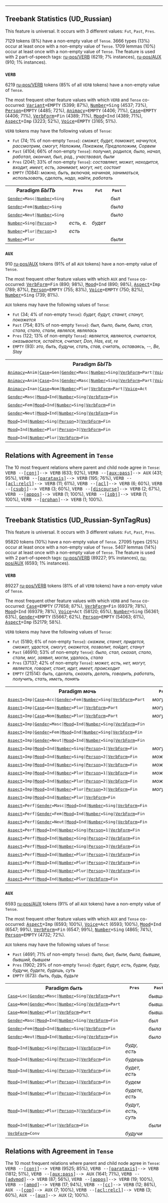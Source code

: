 

--------------------------------------------------------------------------------

## Treebank Statistics (UD_Russian)

This feature is universal.
It occurs with 3 different values: `Fut`, `Past`, `Pres`.

7129 tokens (8%) have a non-empty value of `Tense`.
3666 types (13%) occur at least once with a non-empty value of `Tense`.
1709 lemmas (10%) occur at least once with a non-empty value of `Tense`.
The feature is used with 2 part-of-speech tags: [ru-pos/VERB]() (6219; 7% instances), [ru-pos/AUX]() (910; 1% instances).

### `VERB`

6219 [ru-pos/VERB]() tokens (85% of all `VERB` tokens) have a non-empty value of `Tense`.

The most frequent other feature values with which `VERB` and `Tense` co-occurred: <tt><a href="Variant.html">Variant</a>=EMPTY</tt> (5399; 87%), <tt><a href="Number.html">Number</a>=Sing</tt> (4537; 73%), <tt><a href="Person.html">Person</a>=EMPTY</tt> (4485; 72%), <tt><a href="Animacy.html">Animacy</a>=EMPTY</tt> (4406; 71%), <tt><a href="Case.html">Case</a>=EMPTY</tt> (4406; 71%), <tt><a href="VerbForm.html">VerbForm</a>=Fin</tt> (4389; 71%), <tt><a href="Mood.html">Mood</a>=Ind</tt> (4389; 71%), <tt><a href="Aspect.html">Aspect</a>=Imp</tt> (3223; 52%), <tt><a href="Voice.html">Voice</a>=EMPTY</tt> (3165; 51%).

`VERB` tokens may have the following values of `Tense`:

* `Fut` (74; 1% of non-empty `Tense`): <em>сможет, будет, поможет, начнутся, рассмотрим, смогут, Наложим, Покажем, Предположим, Сорвем</em>
* `Past` (4104; 66% of non-empty `Tense`): <em>получил, родился, было, начал, работал, окончил, был, род., участвовал, были</em>
* `Pres` (2041; 33% of non-empty `Tense`): <em>составляет, может, находится, входит, имеет, есть, занимает, могут, нет, состоит</em>
* `EMPTY` (1084): <em>можно, быть, включая, начиная, заниматься, использовать, сделать, надо, найти, работать</em>

<table>
  <tr><th>Paradigm <i>БЫТЬ</i></th><th><tt>Pres</tt></th><th><tt>Fut</tt></th><th><tt>Past</tt></th></tr>
  <tr><td><tt><a href="Gender.html">Gender</a>=Masc|<a href="Number.html">Number</a>=Sing</tt></td><td></td><td></td><td><em>был</em></td></tr>
  <tr><td><tt><a href="Gender.html">Gender</a>=Fem|<a href="Number.html">Number</a>=Sing</tt></td><td></td><td></td><td><em>была</em></td></tr>
  <tr><td><tt><a href="Gender.html">Gender</a>=Neut|<a href="Number.html">Number</a>=Sing</tt></td><td></td><td></td><td><em>было</em></td></tr>
  <tr><td><tt><a href="Number.html">Number</a>=Sing|<a href="Person.html">Person</a>=3</tt></td><td><em>есть, е.</em></td><td><em>будет</em></td><td></td></tr>
  <tr><td><tt><a href="Number.html">Number</a>=Plur|<a href="Person.html">Person</a>=3</tt></td><td><em>есть</em></td><td></td><td></td></tr>
  <tr><td><tt><a href="Number.html">Number</a>=Plur</tt></td><td></td><td></td><td><em>были</em></td></tr>
</table>

### `AUX`

910 [ru-pos/AUX]() tokens (91% of all `AUX` tokens) have a non-empty value of `Tense`.

The most frequent other feature values with which `AUX` and `Tense` co-occurred: <tt><a href="VerbForm.html">VerbForm</a>=Fin</tt> (890; 98%), <tt><a href="Mood.html">Mood</a>=Ind</tt> (890; 98%), <tt><a href="Aspect.html">Aspect</a>=Imp</tt> (789; 87%), <tt><a href="Person.html">Person</a>=EMPTY</tt> (755; 83%), <tt><a href="Voice.html">Voice</a>=EMPTY</tt> (750; 82%), <tt><a href="Number.html">Number</a>=Sing</tt> (739; 81%).

`AUX` tokens may have the following values of `Tense`:

* `Fut` (34; 4% of non-empty `Tense`): <em>будет, будут, станет, станут, покажется</em>
* `Past` (754; 83% of non-empty `Tense`): <em>был, было, были, была, стал, стала, стало, стали, являлся, являлась</em>
* `Pres` (122; 13% of non-empty `Tense`): <em>является, являются, считается, оказывается, остаётся, считает, Don, Has, est, re</em>
* `EMPTY` (93): <em>это, быть, будучи, стать, став, считать, оставаясь, --, Be, Stay</em>

<table>
  <tr><th>Paradigm <i>БЫТЬ</i></th><th><tt>Pres</tt></th><th><tt>Fut</tt></th><th><tt>Past</tt></th></tr>
  <tr><td><tt><a href="Animacy.html">Animacy</a>=Anim|<a href="Case.html">Case</a>=Gen|<a href="Gender.html">Gender</a>=Masc|<a href="Number.html">Number</a>=Sing|<a href="VerbForm.html">VerbForm</a>=Part|<a href="Voice.html">Voice</a>=Act</tt></td><td></td><td></td><td><em>бывшего</em></td></tr>
  <tr><td><tt><a href="Animacy.html">Animacy</a>=Anim|<a href="Case.html">Case</a>=Ins|<a href="Gender.html">Gender</a>=Masc|<a href="Number.html">Number</a>=Sing|<a href="VerbForm.html">VerbForm</a>=Part|<a href="Voice.html">Voice</a>=Act</tt></td><td></td><td></td><td><em>бывшим</em></td></tr>
  <tr><td><tt><a href="Animacy.html">Animacy</a>=Inan|<a href="Case.html">Case</a>=Nom|<a href="Number.html">Number</a>=Plur|<a href="VerbForm.html">VerbForm</a>=Part|<a href="Voice.html">Voice</a>=Act</tt></td><td></td><td></td><td><em>бывшие</em></td></tr>
  <tr><td><tt><a href="Gender.html">Gender</a>=Masc|<a href="Mood.html">Mood</a>=Ind|<a href="Number.html">Number</a>=Sing|<a href="VerbForm.html">VerbForm</a>=Fin</tt></td><td></td><td></td><td><em>был</em></td></tr>
  <tr><td><tt><a href="Gender.html">Gender</a>=Fem|<a href="Mood.html">Mood</a>=Ind|<a href="Number.html">Number</a>=Sing|<a href="VerbForm.html">VerbForm</a>=Fin</tt></td><td></td><td></td><td><em>была</em></td></tr>
  <tr><td><tt><a href="Gender.html">Gender</a>=Neut|<a href="Mood.html">Mood</a>=Ind|<a href="Number.html">Number</a>=Sing|<a href="VerbForm.html">VerbForm</a>=Fin</tt></td><td></td><td></td><td><em>было</em></td></tr>
  <tr><td><tt><a href="Mood.html">Mood</a>=Ind|<a href="Number.html">Number</a>=Sing|<a href="Person.html">Person</a>=3|<a href="VerbForm.html">VerbForm</a>=Fin</tt></td><td><em>есть</em></td><td><em>будет</em></td><td></td></tr>
  <tr><td><tt><a href="Mood.html">Mood</a>=Ind|<a href="Number.html">Number</a>=Plur|<a href="Person.html">Person</a>=3|<a href="VerbForm.html">VerbForm</a>=Fin</tt></td><td></td><td><em>будут</em></td><td></td></tr>
  <tr><td><tt><a href="Mood.html">Mood</a>=Ind|<a href="Number.html">Number</a>=Plur|<a href="VerbForm.html">VerbForm</a>=Fin</tt></td><td></td><td></td><td><em>были</em></td></tr>
</table>

## Relations with Agreement in `Tense`

The 10 most frequent relations where parent and child node agree in `Tense`:
<tt>VERB --[<a href="../dep/conj.html">conj</a>]--> VERB</tt> (633; 92%),
<tt>VERB --[<a href="../dep/aux:pass.html">aux:pass</a>]--> AUX</tt> (431; 95%),
<tt>VERB --[<a href="../dep/parataxis.html">parataxis</a>]--> VERB</tt> (195; 76%),
<tt>VERB --[<a href="../dep/acl:relcl.html">acl:relcl</a>]--> VERB</tt> (11; 61%),
<tt>VERB --[<a href="../dep/acl.html">acl</a>]--> VERB</tt> (6; 60%),
<tt>VERB --[<a href="../dep/csubj.html">csubj</a>]--> VERB</tt> (3; 60%),
<tt>VERB --[<a href="../dep/discourse.html">discourse</a>]--> VERB</tt> (2; 67%),
<tt>VERB --[<a href="../dep/appos.html">appos</a>]--> VERB</tt> (1; 100%),
<tt>VERB --[<a href="../dep/iobj.html">iobj</a>]--> VERB</tt> (1; 100%),
<tt>VERB --[<a href="../dep/orphan.html">orphan</a>]--> VERB</tt> (1; 100%).



--------------------------------------------------------------------------------

## Treebank Statistics (UD_Russian-SynTagRus)

This feature is universal.
It occurs with 3 different values: `Fut`, `Past`, `Pres`.

95820 tokens (10%) have a non-empty value of `Tense`.
27095 types (25%) occur at least once with a non-empty value of `Tense`.
5407 lemmas (14%) occur at least once with a non-empty value of `Tense`.
The feature is used with 2 part-of-speech tags: [ru-pos/VERB]() (89227; 9% instances), [ru-pos/AUX]() (6593; 1% instances).

### `VERB`

89227 [ru-pos/VERB]() tokens (81% of all `VERB` tokens) have a non-empty value of `Tense`.

The most frequent other feature values with which `VERB` and `Tense` co-occurred: <tt><a href="Case.html">Case</a>=EMPTY</tt> (77658; 87%), <tt><a href="VerbForm.html">VerbForm</a>=Fin</tt> (69379; 78%), <tt><a href="Mood.html">Mood</a>=Ind</tt> (69379; 78%), <tt><a href="Voice.html">Voice</a>=Act</tt> (58120; 65%), <tt><a href="Number.html">Number</a>=Sing</tt> (56361; 63%), <tt><a href="Gender.html">Gender</a>=EMPTY</tt> (55667; 62%), <tt><a href="Person.html">Person</a>=EMPTY</tt> (54063; 61%), <tt><a href="Aspect.html">Aspect</a>=Imp</tt> (52179; 58%).

`VERB` tokens may have the following values of `Tense`:

* `Fut` (5180; 6% of non-empty `Tense`): <em>скажем, станет, придется, сможет, удастся, смогут, окажется, позволит, пойдет, станут</em>
* `Past` (46910; 53% of non-empty `Tense`): <em>было, стал, сказал, стало, стали, мог, заявил, могли, удалось, стала</em>
* `Pres` (37137; 42% of non-empty `Tense`): <em>может, есть, нет, могут, является, говорит, стоит, идет, имеет, происходит</em>
* `EMPTY` (21514): <em>быть, сделать, сказать, делать, говорить, работать, получить, стать, иметь, понять</em>

<table>
  <tr><th>Paradigm <i>мочь</i></th><th><tt>Pres</tt></th><th><tt>Fut</tt></th><th><tt>Past</tt></th></tr>
  <tr><td><tt><a href="Aspect.html">Aspect</a>=Imp|<a href="Case.html">Case</a>=Acc|<a href="Gender.html">Gender</a>=Fem|<a href="Number.html">Number</a>=Sing|<a href="VerbForm.html">VerbForm</a>=Part</tt></td><td><em>могущую</em></td><td></td><td></td></tr>
  <tr><td><tt><a href="Aspect.html">Aspect</a>=Imp|<a href="Case.html">Case</a>=Gen|<a href="Number.html">Number</a>=Plur|<a href="VerbForm.html">VerbForm</a>=Part</tt></td><td><em>могущих</em></td><td></td><td></td></tr>
  <tr><td><tt><a href="Aspect.html">Aspect</a>=Imp|<a href="Case.html">Case</a>=Nom|<a href="Number.html">Number</a>=Plur|<a href="VerbForm.html">VerbForm</a>=Part</tt></td><td><em>могущие</em></td><td></td><td></td></tr>
  <tr><td><tt><a href="Aspect.html">Aspect</a>=Imp|<a href="Gender.html">Gender</a>=Masc|<a href="Mood.html">Mood</a>=Ind|<a href="Number.html">Number</a>=Sing|<a href="VerbForm.html">VerbForm</a>=Fin</tt></td><td></td><td></td><td><em>мог</em></td></tr>
  <tr><td><tt><a href="Aspect.html">Aspect</a>=Imp|<a href="Gender.html">Gender</a>=Fem|<a href="Mood.html">Mood</a>=Ind|<a href="Number.html">Number</a>=Sing|<a href="VerbForm.html">VerbForm</a>=Fin</tt></td><td></td><td></td><td><em>могла</em></td></tr>
  <tr><td><tt><a href="Aspect.html">Aspect</a>=Imp|<a href="Gender.html">Gender</a>=Neut|<a href="Mood.html">Mood</a>=Ind|<a href="Number.html">Number</a>=Sing|<a href="VerbForm.html">VerbForm</a>=Fin</tt></td><td></td><td></td><td><em>могло</em></td></tr>
  <tr><td><tt><a href="Aspect.html">Aspect</a>=Imp|<a href="Mood.html">Mood</a>=Ind|<a href="Number.html">Number</a>=Sing|<a href="Person.html">Person</a>=1|<a href="VerbForm.html">VerbForm</a>=Fin</tt></td><td><em>могу</em></td><td></td><td></td></tr>
  <tr><td><tt><a href="Aspect.html">Aspect</a>=Imp|<a href="Mood.html">Mood</a>=Ind|<a href="Number.html">Number</a>=Sing|<a href="Person.html">Person</a>=2|<a href="VerbForm.html">VerbForm</a>=Fin</tt></td><td><em>можешь</em></td><td></td><td></td></tr>
  <tr><td><tt><a href="Aspect.html">Aspect</a>=Imp|<a href="Mood.html">Mood</a>=Ind|<a href="Number.html">Number</a>=Sing|<a href="Person.html">Person</a>=3|<a href="VerbForm.html">VerbForm</a>=Fin</tt></td><td><em>может</em></td><td></td><td></td></tr>
  <tr><td><tt><a href="Aspect.html">Aspect</a>=Imp|<a href="Mood.html">Mood</a>=Ind|<a href="Number.html">Number</a>=Plur|<a href="Person.html">Person</a>=1|<a href="VerbForm.html">VerbForm</a>=Fin</tt></td><td><em>можем</em></td><td></td><td></td></tr>
  <tr><td><tt><a href="Aspect.html">Aspect</a>=Imp|<a href="Mood.html">Mood</a>=Ind|<a href="Number.html">Number</a>=Plur|<a href="Person.html">Person</a>=2|<a href="VerbForm.html">VerbForm</a>=Fin</tt></td><td><em>можете</em></td><td></td><td></td></tr>
  <tr><td><tt><a href="Aspect.html">Aspect</a>=Imp|<a href="Mood.html">Mood</a>=Ind|<a href="Number.html">Number</a>=Plur|<a href="Person.html">Person</a>=3|<a href="VerbForm.html">VerbForm</a>=Fin</tt></td><td><em>могут</em></td><td></td><td></td></tr>
  <tr><td><tt><a href="Aspect.html">Aspect</a>=Imp|<a href="Mood.html">Mood</a>=Ind|<a href="Number.html">Number</a>=Plur|<a href="VerbForm.html">VerbForm</a>=Fin</tt></td><td></td><td></td><td><em>могли</em></td></tr>
  <tr><td><tt><a href="Aspect.html">Aspect</a>=Perf|<a href="Gender.html">Gender</a>=Masc|<a href="Mood.html">Mood</a>=Ind|<a href="Number.html">Number</a>=Sing|<a href="VerbForm.html">VerbForm</a>=Fin</tt></td><td></td><td></td><td><em>смог</em></td></tr>
  <tr><td><tt><a href="Aspect.html">Aspect</a>=Perf|<a href="Gender.html">Gender</a>=Fem|<a href="Mood.html">Mood</a>=Ind|<a href="Number.html">Number</a>=Sing|<a href="VerbForm.html">VerbForm</a>=Fin</tt></td><td></td><td></td><td><em>смогла</em></td></tr>
  <tr><td><tt><a href="Aspect.html">Aspect</a>=Perf|<a href="Gender.html">Gender</a>=Neut|<a href="Mood.html">Mood</a>=Ind|<a href="Number.html">Number</a>=Sing|<a href="VerbForm.html">VerbForm</a>=Fin</tt></td><td></td><td></td><td><em>смогло</em></td></tr>
  <tr><td><tt><a href="Aspect.html">Aspect</a>=Perf|<a href="Mood.html">Mood</a>=Ind|<a href="Number.html">Number</a>=Sing|<a href="Person.html">Person</a>=1|<a href="VerbForm.html">VerbForm</a>=Fin</tt></td><td></td><td><em>смогу</em></td><td></td></tr>
  <tr><td><tt><a href="Aspect.html">Aspect</a>=Perf|<a href="Mood.html">Mood</a>=Ind|<a href="Number.html">Number</a>=Sing|<a href="Person.html">Person</a>=2|<a href="VerbForm.html">VerbForm</a>=Fin</tt></td><td></td><td><em>сможешь</em></td><td></td></tr>
  <tr><td><tt><a href="Aspect.html">Aspect</a>=Perf|<a href="Mood.html">Mood</a>=Ind|<a href="Number.html">Number</a>=Sing|<a href="Person.html">Person</a>=3|<a href="VerbForm.html">VerbForm</a>=Fin</tt></td><td></td><td><em>сможет</em></td><td></td></tr>
  <tr><td><tt><a href="Aspect.html">Aspect</a>=Perf|<a href="Mood.html">Mood</a>=Ind|<a href="Number.html">Number</a>=Plur|<a href="Person.html">Person</a>=1|<a href="VerbForm.html">VerbForm</a>=Fin</tt></td><td></td><td><em>сможем</em></td><td></td></tr>
  <tr><td><tt><a href="Aspect.html">Aspect</a>=Perf|<a href="Mood.html">Mood</a>=Ind|<a href="Number.html">Number</a>=Plur|<a href="Person.html">Person</a>=2|<a href="VerbForm.html">VerbForm</a>=Fin</tt></td><td></td><td><em>сможете</em></td><td></td></tr>
  <tr><td><tt><a href="Aspect.html">Aspect</a>=Perf|<a href="Mood.html">Mood</a>=Ind|<a href="Number.html">Number</a>=Plur|<a href="Person.html">Person</a>=3|<a href="VerbForm.html">VerbForm</a>=Fin</tt></td><td></td><td><em>смогут</em></td><td></td></tr>
  <tr><td><tt><a href="Aspect.html">Aspect</a>=Perf|<a href="Mood.html">Mood</a>=Ind|<a href="Number.html">Number</a>=Plur|<a href="VerbForm.html">VerbForm</a>=Fin</tt></td><td></td><td></td><td><em>смогли</em></td></tr>
</table>

### `AUX`

6593 [ru-pos/AUX]() tokens (91% of all `AUX` tokens) have a non-empty value of `Tense`.

The most frequent other feature values with which `AUX` and `Tense` co-occurred: <tt><a href="Aspect.html">Aspect</a>=Imp</tt> (6593; 100%), <tt><a href="Voice.html">Voice</a>=Act</tt> (6593; 100%), <tt><a href="Mood.html">Mood</a>=Ind</tt> (6547; 99%), <tt><a href="VerbForm.html">VerbForm</a>=Fin</tt> (6547; 99%), <tt><a href="Number.html">Number</a>=Sing</tt> (4865; 74%), <tt><a href="Person.html">Person</a>=EMPTY</tt> (4732; 72%).

`AUX` tokens may have the following values of `Tense`:

* `Past` (4691; 71% of non-empty `Tense`): <em>было, был, были, была, бывшие, бывший, бывшем</em>
* `Pres` (1902; 29% of non-empty `Tense`): <em>будет, будут, есть, будем, буду, будучи, будете, будешь, суть</em>
* `EMPTY` (673): <em>быть, будь, будьте</em>

<table>
  <tr><th>Paradigm <i>быть</i></th><th><tt>Pres</tt></th><th><tt>Past</tt></th></tr>
  <tr><td><tt><a href="Case.html">Case</a>=Loc|<a href="Gender.html">Gender</a>=Masc|<a href="Number.html">Number</a>=Sing|<a href="VerbForm.html">VerbForm</a>=Part</tt></td><td></td><td><em>бывшем</em></td></tr>
  <tr><td><tt><a href="Case.html">Case</a>=Nom|<a href="Gender.html">Gender</a>=Masc|<a href="Number.html">Number</a>=Sing|<a href="VerbForm.html">VerbForm</a>=Part</tt></td><td></td><td><em>бывший</em></td></tr>
  <tr><td><tt><a href="Case.html">Case</a>=Nom|<a href="Number.html">Number</a>=Plur|<a href="VerbForm.html">VerbForm</a>=Part</tt></td><td></td><td><em>бывшие</em></td></tr>
  <tr><td><tt><a href="Gender.html">Gender</a>=Masc|<a href="Mood.html">Mood</a>=Ind|<a href="Number.html">Number</a>=Sing|<a href="VerbForm.html">VerbForm</a>=Fin</tt></td><td></td><td><em>был</em></td></tr>
  <tr><td><tt><a href="Gender.html">Gender</a>=Fem|<a href="Mood.html">Mood</a>=Ind|<a href="Number.html">Number</a>=Sing|<a href="VerbForm.html">VerbForm</a>=Fin</tt></td><td></td><td><em>была</em></td></tr>
  <tr><td><tt><a href="Gender.html">Gender</a>=Neut|<a href="Mood.html">Mood</a>=Ind|<a href="Number.html">Number</a>=Sing|<a href="VerbForm.html">VerbForm</a>=Fin</tt></td><td></td><td><em>было</em></td></tr>
  <tr><td><tt><a href="Mood.html">Mood</a>=Ind|<a href="Number.html">Number</a>=Sing|<a href="Person.html">Person</a>=1|<a href="VerbForm.html">VerbForm</a>=Fin</tt></td><td><em>буду, есть</em></td><td></td></tr>
  <tr><td><tt><a href="Mood.html">Mood</a>=Ind|<a href="Number.html">Number</a>=Sing|<a href="Person.html">Person</a>=2|<a href="VerbForm.html">VerbForm</a>=Fin</tt></td><td><em>будешь</em></td><td></td></tr>
  <tr><td><tt><a href="Mood.html">Mood</a>=Ind|<a href="Number.html">Number</a>=Sing|<a href="Person.html">Person</a>=3|<a href="VerbForm.html">VerbForm</a>=Fin</tt></td><td><em>будет, есть</em></td><td></td></tr>
  <tr><td><tt><a href="Mood.html">Mood</a>=Ind|<a href="Number.html">Number</a>=Plur|<a href="Person.html">Person</a>=1|<a href="VerbForm.html">VerbForm</a>=Fin</tt></td><td><em>будем</em></td><td></td></tr>
  <tr><td><tt><a href="Mood.html">Mood</a>=Ind|<a href="Number.html">Number</a>=Plur|<a href="Person.html">Person</a>=2|<a href="VerbForm.html">VerbForm</a>=Fin</tt></td><td><em>будете, есть</em></td><td></td></tr>
  <tr><td><tt><a href="Mood.html">Mood</a>=Ind|<a href="Number.html">Number</a>=Plur|<a href="Person.html">Person</a>=3|<a href="VerbForm.html">VerbForm</a>=Fin</tt></td><td><em>будут, есть, суть</em></td><td></td></tr>
  <tr><td><tt><a href="Mood.html">Mood</a>=Ind|<a href="Number.html">Number</a>=Plur|<a href="VerbForm.html">VerbForm</a>=Fin</tt></td><td></td><td><em>были</em></td></tr>
  <tr><td><tt><a href="VerbForm.html">VerbForm</a>=Conv</tt></td><td><em>будучи</em></td><td></td></tr>
</table>

## Relations with Agreement in `Tense`

The 10 most frequent relations where parent and child node agree in `Tense`:
<tt>VERB --[<a href="../dep/conj.html">conj</a>]--> VERB</tt> (9525; 85%),
<tt>VERB --[<a href="../dep/parataxis.html">parataxis</a>]--> VERB</tt> (1812; 51%),
<tt>VERB --[<a href="../dep/aux:pass.html">aux:pass</a>]--> AUX</tt> (1641; 71%),
<tt>VERB --[<a href="../dep/advmod.html">advmod</a>]--> VERB</tt> (87; 56%),
<tt>VERB --[<a href="../dep/appos.html">appos</a>]--> VERB</tt> (19; 100%),
<tt>VERB --[<a href="../dep/amod.html">amod</a>]--> VERB</tt> (17; 94%),
<tt>VERB --[<a href="../dep/cc.html">cc</a>]--> VERB</tt> (12; 86%),
<tt>AUX --[<a href="../dep/cop.html">cop</a>]--> AUX</tt> (7; 100%),
<tt>VERB --[<a href="../dep/acl:relcl.html">acl:relcl</a>]--> VERB</tt> (3; 60%),
<tt>AUX --[<a href="../dep/aux.html">aux</a>]--> AUX</tt> (2; 100%).

